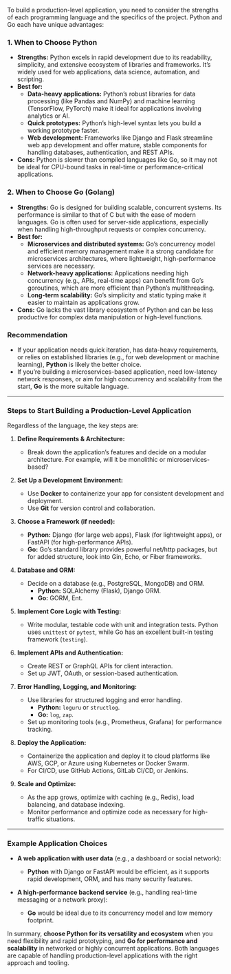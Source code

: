 To build a production-level application, you need to consider the strengths of each programming language and the specifics of the project. Python and Go each have unique advantages:

### 1. **When to Choose Python**
   - **Strengths:** Python excels in rapid development due to its readability, simplicity, and extensive ecosystem of libraries and frameworks. It’s widely used for web applications, data science, automation, and scripting.
   - **Best for:**
     - **Data-heavy applications:** Python’s robust libraries for data processing (like Pandas and NumPy) and machine learning (TensorFlow, PyTorch) make it ideal for applications involving analytics or AI.
     - **Quick prototypes:** Python’s high-level syntax lets you build a working prototype faster.
     - **Web development:** Frameworks like Django and Flask streamline web app development and offer mature, stable components for handling databases, authentication, and REST APIs.
   - **Cons:** Python is slower than compiled languages like Go, so it may not be ideal for CPU-bound tasks in real-time or performance-critical applications.

### 2. **When to Choose Go (Golang)**
   - **Strengths:** Go is designed for building scalable, concurrent systems. Its performance is similar to that of C but with the ease of modern languages. Go is often used for server-side applications, especially when handling high-throughput requests or complex concurrency.
   - **Best for:**
     - **Microservices and distributed systems:** Go’s concurrency model and efficient memory management make it a strong candidate for microservices architectures, where lightweight, high-performance services are necessary.
     - **Network-heavy applications:** Applications needing high concurrency (e.g., APIs, real-time apps) can benefit from Go’s goroutines, which are more efficient than Python’s multithreading.
     - **Long-term scalability:** Go’s simplicity and static typing make it easier to maintain as applications grow.
   - **Cons:** Go lacks the vast library ecosystem of Python and can be less productive for complex data manipulation or high-level functions.

### **Recommendation**
   - If your application needs quick iteration, has data-heavy requirements, or relies on established libraries (e.g., for web development or machine learning), **Python** is likely the better choice.
   - If you’re building a microservices-based application, need low-latency network responses, or aim for high concurrency and scalability from the start, **Go** is the more suitable language.

---

### **Steps to Start Building a Production-Level Application**

Regardless of the language, the key steps are:

1. **Define Requirements & Architecture:**
   - Break down the application’s features and decide on a modular architecture. For example, will it be monolithic or microservices-based?

2. **Set Up a Development Environment:**
   - Use **Docker** to containerize your app for consistent development and deployment.
   - Use **Git** for version control and collaboration.

3. **Choose a Framework (if needed):**
   - **Python:** Django (for large web apps), Flask (for lightweight apps), or FastAPI (for high-performance APIs).
   - **Go:** Go’s standard library provides powerful net/http packages, but for added structure, look into Gin, Echo, or Fiber frameworks.

4. **Database and ORM:**
   - Decide on a database (e.g., PostgreSQL, MongoDB) and ORM.
     - **Python:** SQLAlchemy (Flask), Django ORM.
     - **Go:** GORM, Ent.

5. **Implement Core Logic with Testing:**
   - Write modular, testable code with unit and integration tests. Python uses `unittest` or `pytest`, while Go has an excellent built-in testing framework (`testing`).

6. **Implement APIs and Authentication:**
   - Create REST or GraphQL APIs for client interaction.
   - Set up JWT, OAuth, or session-based authentication.

7. **Error Handling, Logging, and Monitoring:**
   - Use libraries for structured logging and error handling.
     - **Python:** `loguru` or `structlog`.
     - **Go:** `log`, `zap`.
   - Set up monitoring tools (e.g., Prometheus, Grafana) for performance tracking.

8. **Deploy the Application:**
   - Containerize the application and deploy it to cloud platforms like AWS, GCP, or Azure using Kubernetes or Docker Swarm.
   - For CI/CD, use GitHub Actions, GitLab CI/CD, or Jenkins.

9. **Scale and Optimize:**
   - As the app grows, optimize with caching (e.g., Redis), load balancing, and database indexing.
   - Monitor performance and optimize code as necessary for high-traffic situations.

---

### **Example Application Choices**

- **A web application with user data** (e.g., a dashboard or social network):
  - **Python** with Django or FastAPI would be efficient, as it supports rapid development, ORM, and has many security features.
  
- **A high-performance backend service** (e.g., handling real-time messaging or a network proxy):
  - **Go** would be ideal due to its concurrency model and low memory footprint.

In summary, **choose Python for its versatility and ecosystem** when you need flexibility and rapid prototyping, and **Go for performance and scalability** in networked or highly concurrent applications. Both languages are capable of handling production-level applications with the right approach and tooling.